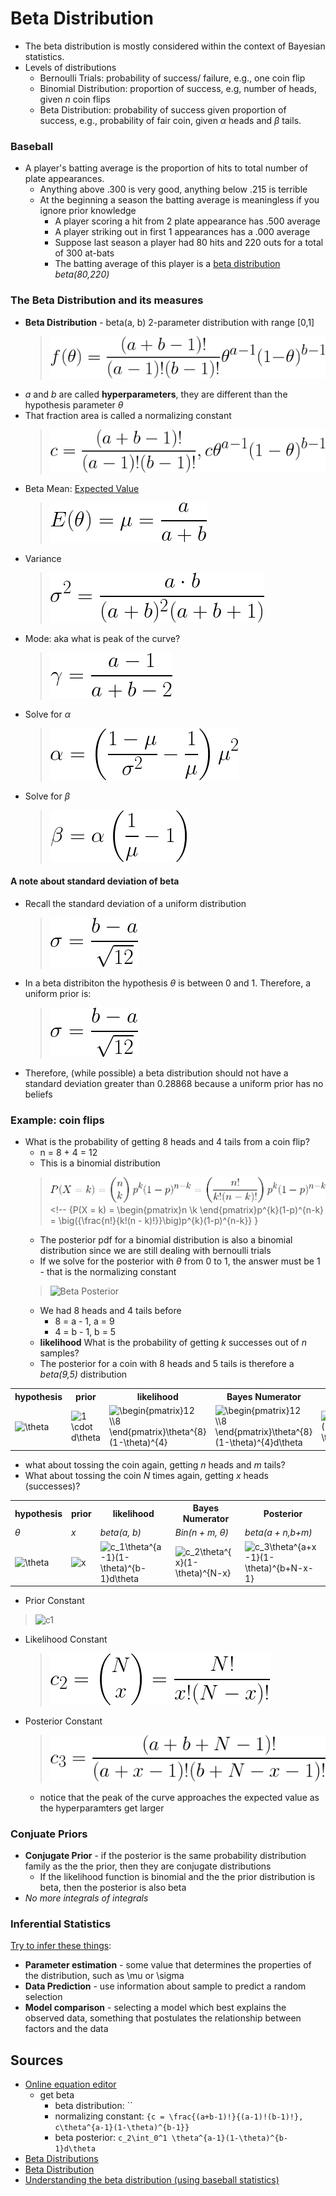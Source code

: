 # Beta Distribution

* The beta distribution is mostly considered within the context of Bayesian statistics.
* Levels of distributions
  * Bernoulli Trials: probability of success/ failure, e.g., one coin flip
  * Binomial Distribution: proportion of success, e.g, number of heads, given <em>n</em> coin flips
  * Beta Distribution: probability of success given proportion of success, e.g., probability of fair coin, given <em>&alpha;</em> heads and <em>&beta;</em> tails.

### Baseball

* A player's batting average is the proportion of hits to total number of plate appearances.
  * Anything above .300 is very good, anything below .215 is terrible
  * At the beginning a season the batting average is meaningless if you ignore prior knowledge
    * A player scoring a hit from 2 plate appearance has .500 average
    * A player striking out in first 1 appearances has a .000 average
    * Suppose last season a player had 80 hits and 220 outs for a total of 300 at-bats
    * The batting average of this player is a [beta distribution](http://varianceexplained.org/statistics/beta_distribution_and_baseball/) *beta(80,220)*

### The Beta Distribution and its measures

* **Beta Distribution** - beta(a, b) 2-parameter distribution with range [0,1]
  > ![Beta distribution](./img/56786ea0-b970-49d0-9a4a-b5fc2c891c13.png)<!--
    {f(\theta) = \frac{(a+b-1)!}{(a-1)!(b-1)!}\theta^{a-1}(1-\theta)^{b-1}}
    -->
* *a* and *b* are called **hyperparameters**, they are different than the hypothesis parameter *&theta;*
* That fraction area is called a normalizing constant
  > ![normalizing constant](./img/c5d1c8a8-d6a1-4629-ac87-0321d01de1f6.png)<!--
    {c = \frac{(a+b-1)!}{(a-1)!(b-1)!}, c\theta^{a-1}(1-\theta)^{b-1}}
    -->
* Beta Mean: [Expected Value](http://pj.freefaculty.org/guides/stat/Distributions/DistributionWriteups/Beta/Beta.pdf)
  > ![beta mean](./img/5d6b37fc-580a-4a9f-a792-efdef29d3811.png)<!--
    E(\theta) = \mu = \frac{a}{a+b}
    -->
* Variance
  > ![beta variance](./img/e02cd9d5-1f08-47fa-aaf7-df630154d91f.png)<!--
    \sigma^2  = \frac{a\cdot b}{(a+b)^2(a + b + 1)}
    -->
* Mode: aka what is peak of the curve?
  > ![beta mode](./img/f2b2fc98-70aa-45dc-8932-4481bb377b43.png)<!--
    \gamma  = \frac{a-1}{a+b-2}
    -->
* Solve for <em>&alpha;</em>
  > ![beta alpha](./img/592ddcea-1109-49a2-9f16-69c482c3a74e.png)<!--
    {\alpha = \left(\frac{1-\mu}{\sigma^2} - \frac{1}{\mu} \right) \mu^2}
    -->
* Solve for <em>&beta;</em>
  > ![beta beta](./img/784e6d37-cf87-45bf-a187-2d859b7041ac.png)<!--
    {\beta = \alpha\left( \frac{1}{\mu} - 1 \right)}
    -->

#### A note about standard deviation of beta

* Recall the standard deviation of a uniform distribution
  > ![uniform standard deviation](./img/589ca684-1b99-4c60-a24f-97747494db3e.png)<!--
    \sigma = \frac{b-a}{\sqrt{12}}
    -->
* In a beta distribiton the hypothesis <em>&theta;</em> is between 0 and 1. Therefore, a uniform prior is:
  > ![uniform prior standard deviation](./img/589ca684-1b99-4c60-a24f-97747494db3e.png)<!--
    \sigma = \frac{1 - 0}{\sqrt{12}} = 0.28868
    -->
* Therefore, (while possible) a beta distribution should not have a standard deviation greater than 0.28868 because a uniform prior has no beliefs

### Example: coin flips

* What is the probability of getting 8 heads and 4 tails from a coin flip?
  * n = 8 + 4 = 12
  * This is a binomial distribution
  > ![Binomial Distribution](./img/ee2f4eba-449d-4790-bdbf-9d53da126aa6.png)<!--
    {P(X = k) =
    \begin{pmatrix}n \\k \end{pmatrix}p^{k}(1-p)^{n-k} =
    \big({\frac{n!}{k!(n - k)!}}\big)p^{k}(1-p)^{n-k}}
    }
  * The posterior pdf for a binomial distribution is also a binomial distribution since we are still dealing with bernoulli trials
  * If we solve for the posterior with *&theta;* from 0 to 1, the answer must be 1 - that is the normalizing constant
  > ![Beta Posterior](./img/c7b2de3b-bc90-46df-a92e-678e4a4fc2c4.png)
  * We had 8 heads and 4 tails before
    * 8 = a - 1, a = 9
    * 4 = b - 1, b = 5
  * **likelihood** What is the probability of getting *k* successes out of *n* samples?
  * The posterior for a coin with 8 heads and 5 tails is therefore a *beta(9,5)* distribution

<table>
    <tr>
        <th>hypothesis</th>
        <th>prior</th>
        <th>likelihood</th>
        <th>Bayes Numerator</th>
        <th>Posterior</th>
    </tr>
    <tr>
        <td><img
            alt="\theta"
            src="./img/6384aa3f-acfd-436a-bea7-6961839deb07.png" /></td>
        <td><img
            alt="1 \cdot d\theta"
            src="./img/c912ead2-ee1a-4f4d-a2fc-a99c16601a0d.png" /></td>
        <td><img
            alt="\begin{pmatrix}12 \\8 \end{pmatrix}\theta^{8}(1-\theta)^{4}"
            src="./img/7a76e220-b451-40af-9088-79d4a6d33979.png" /></td>
        <td><img
            alt="\begin{pmatrix}12 \\8 \end{pmatrix}\theta^{8}(1-\theta)^{4}d\theta"
            src="./img/e35d1363-2c11-4af1-ab47-06792c2e9ce7.png" /></td>
        <td><img
            alt="c_2\theta^{8}(1-\theta)^{4}d\theta"
            src="./img/59af6c9d-847f-48a1-b8e0-20da5bd7763a.png" /></td>
    </tr>
</table>

* what about tossing the coin again, getting *n* heads and *m* tails?
* What about tossing the coin *N* times again, getting *x* heads (successes)?


<table>
    <tr>
        <th>hypothesis</th>
        <th>prior</th>
        <th>likelihood</th>
        <th>Bayes Numerator</th>
        <th>Posterior</th>
    </tr>
    <tr>
        <td><em>&theta;</em></td>
        <td><em>x</em></td>
        <td><em>beta(a, b)</em></td>
        <td><em>Bin(n + m, &theta;)</em></td>
        <td><em>beta(a + n,b+m)</em></td>
    </tr>
    <tr>
        <td><img
            alt="\theta"
            src="./img/6384aa3f-acfd-436a-bea7-6961839deb07.png" /></td>
        <td><img
            alt="x"
            src="./img/c2eb2bdd-4e87-4c24-a1bb-e75fe74e4d97.png" /></td>
        <td><img
            alt="c_1\theta^{a-1}(1-\theta)^{b-1}d\theta"
            src="./img/df86bc72-42a7-45cb-8684-72c04ee31b8b.png" /></td>
        <td><img
            alt="c_2\theta^{x}(1-\theta)^{N-x}"
            src="./img/ad18c07b-0d54-44e7-8fda-f6c2ff054959.png" /></td>
        <td><img
            alt="c_3\theta^{a+x-1}(1-\theta)^{b+N-x-1}"
            src="./img/6f973f55-8bfe-4212-9dbe-2b134ba630bc.png" /></td>
    </tr>
</table>

* Prior Constant
> ![c1](./img/e2e7e975-71d0-4a3c-b865-b47531751055.png)<!--
  c_1 = \frac{(a+b-1)!}{(a-1)!(b-1)!} -->
* Likelihood Constant
  > ![c2](./img/6f15ce85-f7c5-40ba-be15-bc4f2c547e88.png)<!--
  c_2 = \begin{pmatrix}N \\x \end{pmatrix} = \frac{N!}{x!(N-x)!} -->
* Posterior Constant
  > ![c3](./img/b2e3b028-aa45-465e-840c-be212c0256d8.png)<!--
  c_3 = \frac{(a+b+N-1)!}{(a+x-1)!(b+N-x-1)!} -->

  * notice that the peak of the curve approaches the expected value as the hyperparamters get larger

### Conjuate Priors

* **Conjugate Prior** - if the posterior is the same probability distribution family as the the prior, then they are conjugate distributions
  * If the likelihood function is binomial and the the prior distribution is beta, then the posterior is also beta
* *No more integrals of integrals*

### Inferential Statistics

[Try to infer these things](https://www.probabilisticworld.com/frequentist-bayesian-approaches-inferential-statistics/):

* **Parameter estimation** - some value that determines the properties of the distribution, such as \mu or \sigma
* **Data Prediction** - use information about sample to predict a random selection
* **Model comparison** - selecting a model which best explains the observed data, something that postulates the relationship between factors and the data


## Sources

* [Online equation editor](https://www.codecogs.com/latex/eqneditor.php)
  * get beta
    * beta distribution: ``
    * normalizing constant: `{c = \frac{(a+b-1)!}{(a-1)!(b-1)!}, c\theta^{a-1}(1-\theta)^{b-1}}`
    * beta posterior: `c_2\int_0^1 \theta^{a-1}(1-\theta)^{b-1}d\theta`
* [Beta Distributions](https://ocw.mit.edu/courses/mathematics/18-05-introduction-to-probability-and-statistics-spring-2014/readings/MIT18_05S14_Reading14a.pdf)
* [Beta Distribution](http://pj.freefaculty.org/guides/stat/Distributions/DistributionWriteups/Beta/Beta.pdf)
* [Understanding the beta distribution (using baseball statistics)](http://varianceexplained.org/statistics/beta_distribution_and_baseball/)
